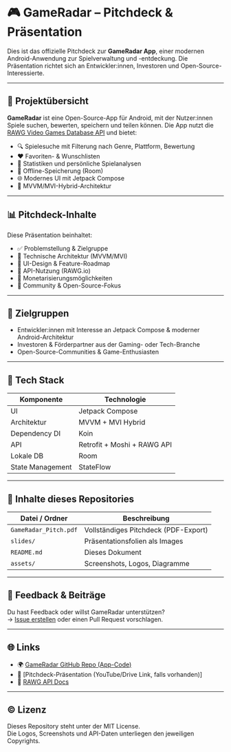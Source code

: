 # 🎮 GameRadar – Pitchdeck & Präsentation

Dies ist das offizielle Pitchdeck zur **GameRadar App**, einer modernen Android-Anwendung zur Spielverwaltung und -entdeckung. Die Präsentation richtet sich an Entwickler:innen, Investoren und Open-Source-Interessierte.

---

## 📌 Projektübersicht

**GameRadar** ist eine Open-Source-App für Android, mit der Nutzer:innen Spiele suchen, bewerten, speichern und teilen können. Die App nutzt die [RAWG Video Games Database API](https://rawg.io/apidocs) und bietet:

- 🔍 Spielesuche mit Filterung nach Genre, Plattform, Bewertung
- ❤️ Favoriten- & Wunschlisten
- 🧠 Statistiken und persönliche Spielanalysen
- 💾 Offline-Speicherung (Room)
- 🌐 Modernes UI mit Jetpack Compose
- 🧩 MVVM/MVI-Hybrid-Architektur

---

## 📊 Pitchdeck-Inhalte

Diese Präsentation beinhaltet:

- ✅ Problemstellung & Zielgruppe
- 🧩 Technische Architektur (MVVM/MVI)
- 📱 UI-Design & Feature-Roadmap
- 🔗 API-Nutzung (RAWG.io)
- 💸 Monetarisierungsmöglichkeiten
- 🤝 Community & Open-Source-Fokus

---

## 🎯 Zielgruppen

- Entwickler:innen mit Interesse an Jetpack Compose & moderner Android-Architektur  
- Investoren & Förderpartner aus der Gaming- oder Tech-Branche  
- Open-Source-Communities & Game-Enthusiasten

---

## 🧠 Tech Stack

| Komponente       | Technologie                  |
|------------------|------------------------------|
| UI               | Jetpack Compose              |
| Architektur      | MVVM + MVI Hybrid            |
| Dependency DI    | Koin                         |
| API              | Retrofit + Moshi + RAWG API  |
| Lokale DB        | Room                         |
| State Management | StateFlow                    |

---

## 📁 Inhalte dieses Repositories

| Datei / Ordner        | Beschreibung                         |
|------------------------|--------------------------------------|
| `GameRadar_Pitch.pdf` | Vollständiges Pitchdeck (PDF-Export) |
| `slides/`             | Präsentationsfolien als Images       |
| `README.md`           | Dieses Dokument                      |
| `assets/`             | Screenshots, Logos, Diagramme        |

---

## 💬 Feedback & Beiträge

Du hast Feedback oder willst GameRadar unterstützen?  
→ [Issue erstellen](https://github.com/jchillah/GameRadar/issues/new) oder einen Pull Request vorschlagen.

---

## 🌐 Links

- 🌍 [GameRadar GitHub Repo (App-Code)](https://github.com/jchillah/GameRadar)
- 🎥 [Pitchdeck-Präsentation (YouTube/Drive Link, falls vorhanden)]
- 📘 [RAWG API Docs](https://rawg.io/apidocs)

---

## © Lizenz

Dieses Repository steht unter der MIT License.  
Die Logos, Screenshots und API-Daten unterliegen den jeweiligen Copyrights.

